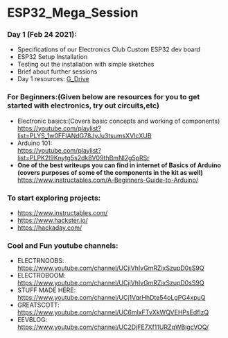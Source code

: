 # ESP32_Mega_Session

### Day 1 (Feb 24 2021):  
  - Specifications of our Electronics Club Custom ESP32 dev board
  - ESP32 Setup Installation
  - Testing out the installation with simple sketches
  - Brief about further sessions
  - Day 1 resources: [G_Drive](https://drive.google.com/drive/folders/1TQ7Fd92jFyBK3wqCiHJaTObA3OCjr4RQ?usp=sharing)

### For Beginners:(Given below are resources for you to get started with electronics, try out circuits,etc)
   - Electronic basics:(Covers basic concepts and working of components) \
   https://youtube.com/playlist?list=PLYS_1w0FFIANdG78JyJu3tsumsXVIcXUB
   - Arduino 101: \
   https://youtube.com/playlist?list=PLPK2l9Knytg5s2dk8V09thBmNl2g5pRSr
   - **One of the best writeups you can find in internet of Basics of Arduino (covers purposes of some of the components in the kit as well)** \
   https://www.instructables.com/A-Beginners-Guide-to-Arduino/
   
### To start exploring projects:
 - https://www.instructables.com/
 - https://www.hackster.io/
 - https://hackaday.com/

### Cool and Fun youtube channels:
  - ELECTRNOOBS: https://www.youtube.com/channel/UCjiVhIvGmRZixSzupD0sS9Q
  - ELECTROBOOM: https://www.youtube.com/channel/UCjiVhIvGmRZixSzupD0sS9Q
  - STUFF MADE HERE: https://www.youtube.com/channel/UCj1VqrHhDte54oLgPG4xpuQ
  - GREATSCOTT: https://www.youtube.com/channel/UC6mIxFTvXkWQVEHPsEdflzQ
  - EEVBLOG: https://www.youtube.com/channel/UC2DjFE7Xf11URZqWBigcVOQ/
